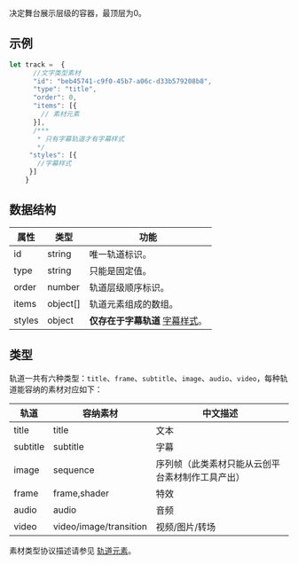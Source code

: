 决定舞台展示层级的容器，最顶层为0。
## 示例
```js
let track =  {
      //文字类型素材
      "id": "beb45741-c9f0-45b7-a06c-d33b579208b8",
      "type": "title",
      "order": 0,
      "items": [{
        // 素材元素
      }],
      /***
       * 只有字幕轨道才有字幕样式
       */
     "styles": [{
       //字幕样式
     }]
    }

```
  
## 数据结构
| 属性   | 类型     | 功能                                                        |
| ------ | -------- | ----------------------------------------------------------- |
| id     | string   | 唯一轨道标识。                                              |
| type   | string   | 只能是固定值。                                              |
| order  | number   | 轨道层级顺序标识。                                          |
| items  | object[] | 轨道元素组成的数组。                                        |
| styles | object   | **仅存在于字幕轨道** [字幕样式](https://cloud.tencent.com/document/product/1156/51227#subtitle)。 |

## 类型
轨道一共有六种类型：`title`、`frame`、`subtitle`、`image`、`audio`、`video`，每种轨道能容纳的素材对应如下：

| 轨道     | 容纳素材               | 中文描述       |
| -------- | ---------------------- | -------------- |
| title    | title                  | 文本           |
| subtitle | subtitle               | 字幕           |
| image    | sequence               | 序列帧（此类素材只能从云创平台素材制作工具产出）          |
| frame    | frame,shader           | 特效           |
| audio    | audio                  | 音频           |
| video    | video/image/transition | 视频/图片/转场 |


素材类型协议描述请参见 [轨道元素](https://cloud.tencent.com/document/product/1156/51227)。

